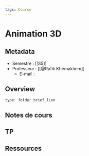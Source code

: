 ```yaml
---
tags: Course
---
```


# Animation 3D 
## Metadata
* Semestre : [[S5]]
* Professeur : [[@Rafik Khemakhem]]
	* E-mail : 
## Overview
 
```ccard
type: folder_brief_live
```
 
## Notes de cours
## TP
## Ressources 